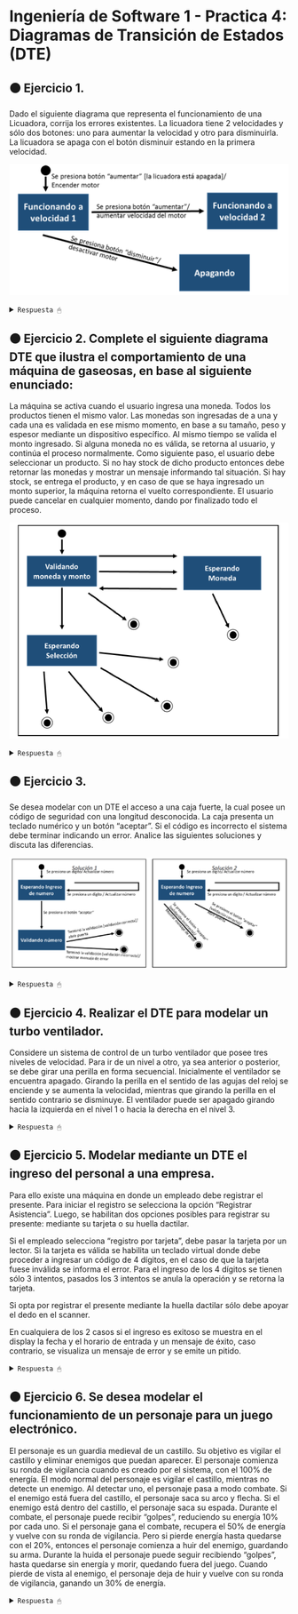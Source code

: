 # Ingeniería de Software 1 - Practica 4: Diagramas de Transición de Estados (DTE)

## 🟠 Ejercicio 1. 

Dado el siguiente diagrama que representa el funcionamiento de una Licuadora, corrija los errores existentes. La licuadora tiene 2 velocidades y sólo dos botones: uno para aumentar la velocidad y otro para disminuirla. La licuadora se apaga con el botón disminuir estando en la primera velocidad.

![foto](/cosas/foto01.png)

<details><summary><code>Respuesta 🖱</code></summary><br>

![foto](/practica04DTE/DTEpunto01.jpg)

--------------------------------

</details>

## 🟠 Ejercicio 2. Complete el siguiente diagrama DTE que ilustra el comportamiento de una máquina de gaseosas, en base al siguiente enunciado:

La máquina se activa cuando el usuario ingresa una moneda. Todos los productos tienen el mismo valor. Las monedas son ingresadas de a una y cada una es validada en ese mismo momento, en base a su tamaño, peso y espesor mediante un dispositivo específico. Al mismo tiempo se valida el monto ingresado. Si alguna moneda no es válida, se retorna al usuario, y continúa el proceso normalmente. Como siguiente paso, el usuario debe seleccionar un producto. Si no hay stock de dicho producto entonces debe retornar las monedas y mostrar un mensaje informando tal situación. Si hay stock, se entrega el producto, y en caso de que se haya ingresado un monto superior, la máquina retorna el vuelto correspondiente. El usuario puede cancelar en cualquier momento, dando por finalizado todo el proceso.

![foto](/cosas/foto02.png)

<details><summary><code>Respuesta 🖱</code></summary><br>

![foto](/practica04DTE/DTEpunto02.jpg)

--------------------------------

</details>

## 🟠 Ejercicio 3. 

Se desea modelar con un DTE el acceso a una caja fuerte, la cual posee un código de seguridad con una longitud desconocida. La caja presenta un teclado numérico y un botón “aceptar”. Si el código es incorrecto el sistema debe terminar indicando un error. Analice las siguientes soluciones y discuta las diferencias.

![foto](/cosas/foto03.png)

<details><summary><code>Respuesta 🖱</code></summary><br>

La diferencia entre ambos diagramas está en que el primero considera la validación de un número como un estado, y de ahí se desprenden los dos posibles estados finales (que termine la validación y esta sea correcta, o que termine la validación y sea incorrecta); mientras que en la solución dos directamente cuando se presiona el botón </aceptar/> se pasa a los dos posibles estados finales y la validación del número no es un estado.

Yo creo que ambas soluciones son correctas, pero la primera es más prolija pues un estado identifica un período de tiempo y la validación del código no es automática, sino que abarca un periodo de tiempo hasta que se valida.

--------------------------------

</details>

## 🟠 Ejercicio 4. Realizar el DTE para modelar un turbo ventilador.

Considere un sistema de control de un turbo ventilador que posee tres niveles de velocidad. Para ir de un nivel a otro, ya sea anterior o posterior, se debe girar una perilla en forma secuencial. Inicialmente el ventilador se encuentra apagado. Girando la perilla en el sentido de las agujas del reloj se enciende y se aumenta la velocidad, mientras que girando la perilla en el sentido contrario se disminuye. El ventilador puede ser apagado girando hacia la izquierda en el nivel 1 o hacia la derecha en el nivel 3.

<details><summary><code>Respuesta 🖱</code></summary><br>

![foto](/practica04DTE/DTEpunto04.jpg)

--------------------------------

</details>

## 🟠 Ejercicio 5. Modelar mediante un DTE el ingreso del personal a una empresa.

Para ello existe una máquina en donde un empleado debe registrar el presente. Para iniciar el registro se selecciona la opción “Registrar Asistencia”. Luego, se habilitan dos opciones posibles para registrar su presente: mediante su tarjeta o su huella dactilar.

Si el empleado selecciona “registro por tarjeta”, debe pasar la tarjeta por un lector. Si la tarjeta es válida se habilita un teclado virtual donde debe proceder a ingresar un código de 4 dígitos, en el caso de que la tarjeta fuese inválida se informa el error. Para el ingreso de los 4 dígitos se tienen sólo 3 intentos, pasados los 3 intentos se anula la operación y se retorna la tarjeta.

Si opta por registrar el presente mediante la huella dactilar sólo debe apoyar el dedo en el scanner. 

En cualquiera de los 2 casos si el ingreso es exitoso se muestra en el display la fecha y el horario de entrada y un mensaje de éxito, caso contrario, se visualiza un mensaje de error y se emite un pitido.

<details><summary><code>Respuesta 🖱</code></summary><br>

![foto](/practica04DTE/DTEpunto05.jpg)

--------------------------------

</details>

## 🟠 Ejercicio 6. Se desea modelar el funcionamiento de un personaje para un juego electrónico.

El personaje es un guardia medieval de un castillo. Su objetivo es vigilar el castillo y eliminar enemigos que puedan aparecer. El personaje comienza su ronda de vigilancia cuando es creado por el sistema, con el 100% de energía. El modo normal del personaje es vigilar el castillo, mientras no detecte un enemigo. Al detectar uno, el personaje pasa a modo combate. Si el enemigo está fuera del castillo, el personaje saca su arco y flecha. Si el enemigo está dentro del castillo, el personaje saca su espada. Durante el combate, el personaje puede recibir “golpes”, reduciendo su energía 10% por cada uno. Si el personaje gana el combate, recupera el 50% de energía y vuelve con su ronda de vigilancia. Pero si pierde energía hasta quedarse con el 20%, entonces el personaje comienza a huir del enemigo, guardando su arma. Durante la huida el personaje puede seguir recibiendo “golpes”, hasta quedarse sin energía y morir, quedando fuera del juego. Cuando pierde de vista al enemigo, el personaje deja de huir y vuelve con su ronda de vigilancia, ganando un 30% de energía.

<details><summary><code>Respuesta 🖱</code></summary><br>

![foto](/practica04DTE/DTEpunto06.jpg)

--------------------------------

</details>